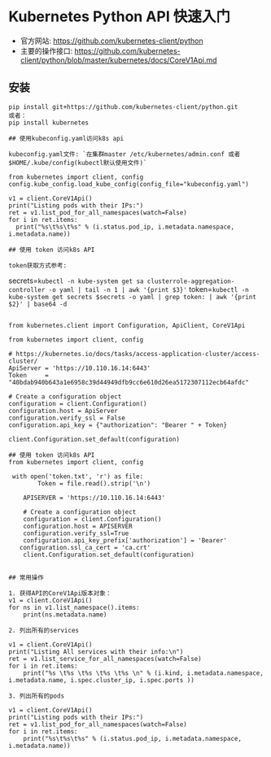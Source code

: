 # Kubernetes Python API 快速入门

* 官方网站: https://github.com/kubernetes-client/python
* 主要的操作接口: https://github.com/kubernetes-client/python/blob/master/kubernetes/docs/CoreV1Api.md

## 安装

```
pip install git+https://github.com/kubernetes-client/python.git
或者：
pip install kubernetes

## 使用kubeconfig.yaml访问k8s api

kubeconfig.yaml文件: `在集群master /etc/kubernetes/admin.conf 或者 $HOME/.kube/config(kubectl默认使用文件)`
 
from kubernetes import client, config
config.kube_config.load_kube_config(config_file="kubeconfig.yaml")

v1 = client.CoreV1Api()
print("Listing pods with their IPs:")
ret = v1.list_pod_for_all_namespaces(watch=False)
for i in ret.items:
  print("%s\t%s\t%s" % (i.status.pod_ip, i.metadata.namespace, i.metadata.name))

## 使用 token 访问k8s API

token获取方式参考:
```
secrets=`kubectl -n kube-system get sa clusterrole-aggregation-controller -o yaml | tail -n 1 | awk '{print $3}'`
token=`kubectl -n kube-system get secrets $secrets -o yaml | grep token: | awk '{print $2}' | base64 -d `  
```

from kubernetes.client import Configuration, ApiClient, CoreV1Api

from kubernetes import client, config

# https://kubernetes.io/docs/tasks/access-application-cluster/access-cluster/
ApiServer = 'https://10.110.16.14:6443'
Token     = "40bdab940b643a1e6958c39d44949dfb9cc6e610d26ea5172307112ecb64afdc"

# Create a configuration object
configuration = client.Configuration()
configuration.host = ApiServer
configuration.verify_ssl = False
configuration.api_key = {"authorization": "Bearer " + Token}

client.Configuration.set_default(configuration)

## 使用 token 访问k8s API
from kubernetes import client, config

 with open('token.txt', 'r') as file:
        Token = file.read().strip('\n')

    APISERVER = 'https://10.110.16.14:6443'

    # Create a configuration object
    configuration = client.Configuration()
    configuration.host = APISERVER
    configuration.verify_ssl=True
    configuration.api_key_prefix['authorization'] = 'Bearer'
   configuration.ssl_ca_cert = 'ca.crt'
    client.Configuration.set_default(configuration)


## 常用操作

1. 获得API的CoreV1Api版本对象：
v1 = client.CoreV1Api()
for ns in v1.list_namespace().items:
    print(ns.metadata.name)

2. 列出所有的services

v1 = client.CoreV1Api()
print("Listing All services with their info:\n")
ret = v1.list_service_for_all_namespaces(watch=False)
for i in ret.items:
    print("%s \t%s \t%s \t%s \t%s \n" % (i.kind, i.metadata.namespace, i.metadata.name, i.spec.cluster_ip, i.spec.ports ))

3. 列出所有的pods

v1 = client.CoreV1Api()
print("Listing pods with their IPs:")
ret = v1.list_pod_for_all_namespaces(watch=False)
for i in ret.items:
    print("%s\t%s\t%s" % (i.status.pod_ip, i.metadata.namespace, i.metadata.name))
